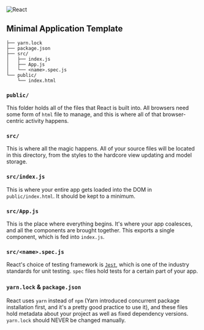 ![React](http://img.shields.io/static/v1?label=Framework&message=React&color=46a3bd&logo=react&logoColor=white&style=for-the-badge)
## Minimal Application Template

```
├── yarn.lock
├── package.json
├── src/
│   ├── index.js
│   ├── App.js
│   └── <name>.spec.js
└── public/
    └── index.html
```

### `public/`

This folder holds all of the files that React is built into. All browsers need some form of `html` file to manage, and this is where all of that browser-centric activity happens.

### `src/`

This is where all the magic happens. All of your source files will be located in this directory, from the styles to the hardcore view updating and model storage.

### `src/index.js`

This is where your entire app gets loaded into the DOM in `public/index.html`. It should be kept to a minimum.

### `src/App.js`

This is the place where everything begins. It's where your app coalesces, and all the components are brought together. This exports a single component, which is fed into `index.js`.

### `src/<name>.spec.js`

React's choice of testing framework is [`Jest`](https://jestjs.io), which is one of the industry standards for unit testing. `spec` files hold tests for a certain part of your app.

### `yarn.lock` & `package.json`

React uses `yarn` instead of `npm` (Yarn introduced concurrent package installation first, and it's a pretty good practice to use it), and these files hold metadata about your project as well as fixed dependency versions. `yarn.lock` should NEVER be changed manually.
